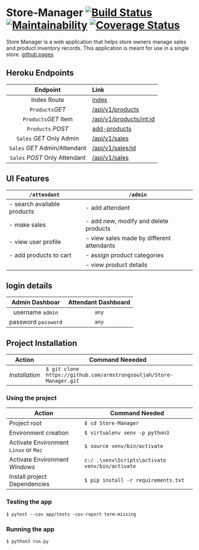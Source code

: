 # Store-Manager [![Build Status](https://travis-ci.org/armstrongsouljah/Store-Manager.svg?branch=161211864-admin%2attendant-get-specific-salerecord)](https://travis-ci.org/armstrongsouljah/Store-Manager) [![Maintainability](https://api.codeclimate.com/v1/badges/de3d25a8dafaada7833c/maintainability)](https://codeclimate.com/github/armstrongsouljah/Store-Manager/maintainability) [![Coverage Status](https://coveralls.io/repos/github/armstrongsouljah/Store-Manager/badge.svg?branch=161211864-admin/attendant-get-specific-salerecord)](https://coveralls.io/github/armstrongsouljah/Store-Manager?branch=161211864-admin/attendant-get-specific-salerecord)


Store Manager is a web application that helps store owners manage sales and product inventory records. This application is meant for use in a single store. [github pages](https://armstrongsouljah.github.io/Store-Manager/ui/)

## Heroku Endpoints
|Endpoint|Link|
|:---:|:---|
|Index Route|[index](https://soultech-store.herokuapp.com)|
|`Products`*GET*|[/api/v1/products](https://soultech-store.herokuapp.com/api/v1/products)|
|`Products`*GET* Item|[/api/v1/products/<int:id>](https://soultech-store.herokuapp.com/api/v1/products/1)|
|`Products` *POST*|[add-products](https://soultech-store.herokuapp.com/api/v1/products)|
|`Sales` *GET* Only Admin|[/api/v1/sales](https://soultech-store.herokuapp.com/api/v1/sales)|
|`Sales` *GET* Admin/Attendant|[/api/v1/sales/id](https://soultech-store.herokuapp.com/api/v1/1)|
|`Sales` *POST* Only Attendant|[/api/v1/sales](https://soultech-store.herokuapp.com/api/v1/sales)|


## UI Features
 |`/attendant`| `/admin`|
 |---|---|
 |- search available products| - add attendant|
 |- make sales| - add new, modify and delete products|
 |- view user profile|- view sales made by different attendants|
 |- add products to cart|- assign product categories|
 ||- view product details|
 

## login details
  |Admin Dashboar|Attendant Dashboard| 
  |:---:|:---:|
  |username `admin`|`any`|
  |password `password`|`any`|


## Project Installation
|Action|Command Neeeded|
|---|---|
|*Installation*|`$ git clone https://github.com/armstrongsouljah/Store-Manager.git`|

### Using the project
|Action|Command Needed|
|---|---|
|Project root| `$ cd Store-Manager `|
|Environment creation|`$ virtualenv venv -p python3`|
|Activate Environment `Linux` or `Mac` |`$ source venv/bin/activate`|
|Activate Environment *Windows*|`c:/ .\venv\Scripts\activate venv/bin/activate`|
|Install project Dependencies|`$ pip install -r requirements.txt`|

### Testing the app
`$ pytest --cov app/tests -cov-report term-missing`

### Running the app

`$ python3 run.py`
